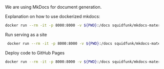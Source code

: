 We are using MkDocs for document generation.

Explanation on how to use dockerized mkdocs:
```bash
docker run --rm -it -p 8000:8000 -v ${PWD}:/docs squidfunk/mkdocs-material --help
```

Run serving as a site
```bash
 docker run --rm -it -p 8000:8000 -v ${PWD}:/docs squidfunk/mkdocs-material
```

Deploy code to GitHub Pages
```bash
docker run --rm -it -p 8000:8000 -v ${PWD}:/docs squidfunk/mkdocs-material gh-deploy
```

